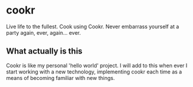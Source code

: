 # cookr
Live life to the fullest. Cook using Cookr. Never embarrass yourself at a party again, ever, again... ever.

## What actually is this
Cookr is like my personal 'hello world' project. I will add to this when ever I start working with a new technology, implementing cookr each time as a means of becoming familiar with new things.
